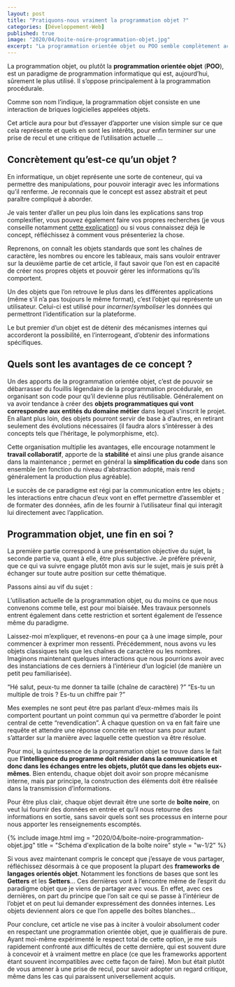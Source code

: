 ```yaml
---
layout: post
title: "Pratiquons-nous vraiment la programmation objet ?"
categories: [Développement-Web]
published: true
image: "2020/04/boite-noire-programmation-objet.jpg"
excerpt: "La programmation orientée objet ou POO semble complètement acquise dans le monde de la programmation, mais est-elle pour autant respectée correctement ?"
---
```


La programmation objet, ou plutôt la **programmation orientée objet** (**POO**), est un paradigme de programmation informatique qui est, aujourd’hui, sûrement le plus utilisé. Il s’oppose principalement à la programmation procédurale. 

Comme son nom l’indique, la programmation objet consiste en une interaction de briques logicielles appelées objets. 

Cet article aura pour but d’essayer d’apporter une vision simple sur ce que cela représente et quels en sont les intérêts, pour enfin terminer sur une prise de recul et une critique de l’utilisation actuelle … 

## Concrètement qu’est-ce qu’un objet ? 

En informatique, un objet représente une sorte de conteneur, qui va permettre des manipulations, pour pouvoir interagir avec les informations qu’il renferme. Je reconnais que le concept est assez abstrait et peut paraître compliqué à aborder. 

Je vais tenter d’aller un peu plus loin dans les explications sans trop complexifier, vous pouvez également faire vos propres recherches (je vous conseille notamment [cette explication](https://www.youtube.com/watch?v=cD2o7YudR3k)) ou si vous connaissez déjà le concept, réfléchissez à comment vous présenteriez la chose. 

Reprenons, on connaît les objets standards que sont les chaînes de caractère, les nombres ou encore les tableaux, mais sans vouloir entraver sur la deuxième partie de cet article, il faut savoir que l’on est en capacité de créer nos propres objets et pouvoir gérer les informations qu’ils comportent. 

Un des objets que l’on retrouve le plus dans les différentes applications (même s'il n’a pas toujours le même format), c’est l’objet qui représente un utilisateur. Celui-ci est utilisé pour *incarner*/*symboliser* les données qui permettront l’identification sur la plateforme. 

Le but premier d’un objet est de détenir des mécanismes internes qui accorderont la possibilité, en l’interrogeant, d’obtenir des informations spécifiques. 

## Quels sont les avantages de ce concept ?

Un des apports de la programmation orientée objet, c’est de pouvoir se débarrasser du fouillis légendaire de la programmation procédurale, en organisant son code pour qu’il devienne plus réutilisable. Généralement on va avoir tendance à créer des **objets programmatiques qui vont correspondre aux entités du domaine métier** dans lequel s'inscrit le projet. 
En allant plus loin, des objets pourront servir de base à d’autres, en retirant seulement des évolutions nécessaires (il faudra alors s’intéresser à des concepts tels que l’héritage, le polymorphisme, etc). 

Cette organisation multiplie les avantages, elle encourage notamment le **travail collaboratif**, apporte de la **stabilité** et ainsi une plus grande aisance dans la maintenance ; permet en général la **simplification du code** dans son ensemble (en fonction du niveau d’abstraction adopté, mais rend généralement la production plus agréable).  

Le succès de ce paradigme est régi par la communication entre les objets ; les interactions entre chacun d’eux vont en effet permettre d’assembler et de formater des données, afin de les fournir à l’utilisateur final qui interagit lui directement avec l’application. 

## Programmation objet, une fin en soi ?

La première partie correspond à une présentation objective du sujet, la seconde partie va, quant à elle, être plus subjective. Je préfère prévenir, que ce qui va suivre engage plutôt mon avis sur le sujet, mais je suis prêt à échanger sur toute autre position sur cette thématique.

Passons ainsi au vif du sujet :  

L’utilisation actuelle de la programmation objet, ou du moins ce que nous convenons comme telle, est pour moi biaisée. Mes travaux personnels entrent également dans cette restriction et sortent également de l’essence même du paradigme.

Laissez-moi m’expliquer, et revenons-en pour ça à une image simple, pour commencer à exprimer mon ressenti. Précédemment, nous avons vu les objets classiques tels que les chaînes de caractère ou les nombres. Imaginons maintenant quelques interactions que nous pourrions avoir avec des instanciations de ces derniers à l’intérieur d’un logiciel (de manière un petit peu familiarisée).

“Hé salut, peux-tu me donner ta taille (chaîne de caractère) ?”
“Es-tu un multiple de trois ? Es-tu un chiffre pair ?”

Mes exemples ne sont peut être pas parlant d’eux-mêmes mais ils comportent pourtant un point commun qui va permettre d’aborder le point central de cette “revendication”. 
À chaque question on va en fait faire une requête et attendre une réponse concrète en retour sans pour autant s’attarder sur la manière avec laquelle cette question va être résolue. 

Pour moi, la quintessence de la programmation objet se trouve dans le fait que **l’intelligence du programme doit résider dans la communication et donc dans les échanges entre les objets, plutôt que dans les objets eux-mêmes**. Bien entendu, chaque objet doit avoir son propre mécanisme interne, mais par principe, la construction des éléments doit être réalisée dans la transmission d’informations. 

Pour être plus clair, chaque objet devrait être une sorte de **boîte noire**, on veut lui fournir des données en entrée et qu’il nous retourne des informations en sortie, sans savoir quels sont ses processus en interne pour nous apporter les renseignements escomptés. 
 
 {% include image.html img = "2020/04/boite-noire-programmation-objet.jpg" title = "Schéma d'explication de la boîte noire" style = "w-1/2" %}

Si vous avez maintenant compris le concept que j’essaye de vous partager, réfléchissez désormais à ce que proposent la plupart des **frameworks de langages orientés objet**. Notamment les fonctions de bases que sont les **Getters** et les **Setters**…
Ces dernières vont à l’encontre même de l’esprit du paradigme objet que je viens de partager avec vous. En effet, avec ces dernières, on part du principe que l’on sait ce qui se passe à l’intérieur de l’objet et on peut lui demander expressément des données internes. Les objets deviennent alors ce que l’on appelle des boîtes blanches…

Pour conclure, cet article ne vise pas à inciter à vouloir absolument coder en respectant une programmation orientée objet, que je qualifierais de pure. Ayant moi-même expérimenté le respect total de cette option, je me suis rapidement confronté aux difficultés de cette dernière, qui est souvent dure à concevoir et à vraiment mettre en place (ce que les frameworks apportent étant souvent incompatibles avec cette façon de faire). 
Mon but était plutôt de vous amener à une prise de recul, pour savoir adopter un regard critique, même dans les cas qui paraissent universellement acquis. 
